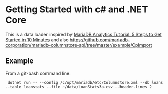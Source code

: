 # Getting Started with c# and .NET Core

This is a data loader inspired by
[MariaDB Analytics Tutorial: 5 Steps to Get Started in 10 Minutes](https://mariadb.com/resources/blog/mariadb-analytics-tutorial-5-steps-to-get-started-in-10-minutes/)
and also
<https://github.com/mariadb-corporation/mariadb-columnstore-api/tree/master/example/CpImport>

## Example

From a git-bash command line:

```shell
 dotnet run -- --config /c/opt/mariadb/etc/Columnstore.xml --db loans --table loanstats --file ~/data/LoanStats3a.csv --header-lines 2
 ```
